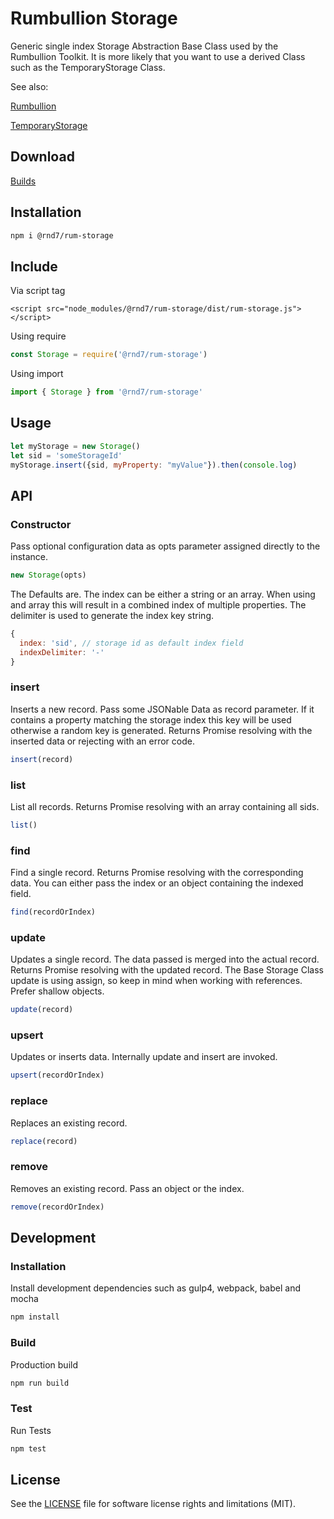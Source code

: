 # Rumbullion Storage
Generic single index Storage Abstraction Base Class used by the Rumbullion Toolkit. It is more likely that you want to use a derived Class such as the TemporaryStorage Class.

See also:

[Rumbullion](https://github.com/rnd7/rum)

[TemporaryStorage](https://github.com/rnd7/rum-temporary-storage)

## Download
[Builds](https://github.com/rnd7/rum-storage/tree/master/dist)

## Installation

```bash
npm i @rnd7/rum-storage

```
## Include

Via script tag
```
<script src="node_modules/@rnd7/rum-storage/dist/rum-storage.js"></script>
```

Using require
```javascript
const Storage = require('@rnd7/rum-storage')
```

Using import
```javascript
import { Storage } from '@rnd7/rum-storage'
```

## Usage
```javascript
let myStorage = new Storage()
let sid = 'someStorageId'
myStorage.insert({sid, myProperty: "myValue"}).then(console.log)
```
## API

### Constructor
Pass optional configuration data as opts parameter assigned directly to the instance.
```javascript
new Storage(opts)
```

The Defaults are. The index can be either a string or an array. When using and array this will result in a combined index of multiple properties. The delimiter is used to generate the index key string.
```javascript
{
  index: 'sid', // storage id as default index field
  indexDelimiter: '-'
}
```

### insert
Inserts a new record. Pass some JSONable Data as record parameter. If it contains a property matching the storage index this key will be used otherwise a random key is generated. Returns Promise resolving with the inserted data or rejecting with an error code.
```javascript
insert(record)
```

### list
List all records. Returns Promise resolving with an array containing all sids.
```javascript
list()
```

### find
Find a single record. Returns Promise resolving with the corresponding data. You can either pass the index or an object containing the indexed field.
```javascript
find(recordOrIndex)
```

### update
Updates a single record. The data passed is merged into the actual record. Returns Promise resolving with the updated record. The Base Storage Class update is using assign, so keep in mind when working with references. Prefer shallow objects.
```javascript
update(record)
```

### upsert
Updates or inserts data. Internally update and insert are invoked.
```javascript
upsert(recordOrIndex)
```

### replace
Replaces an existing record.
```javascript
replace(record)
```

### remove
Removes an existing record. Pass an object or the index.
```javascript
remove(recordOrIndex)
```

## Development

### Installation
Install development dependencies such as gulp4, webpack, babel and mocha
```bash
npm install
```

### Build
Production build
```bash
npm run build
```

### Test
Run Tests
```bash
npm test
```

## License
See the [LICENSE](https://github.com/rnd7/rum-storage/tree/master/LICENSE.md) file for software license rights and limitations (MIT).

